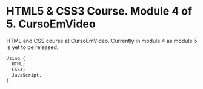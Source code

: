 # HTML5 & CSS3 Course. Module 4 of 5. CursoEmVideo
HTML and CSS course at CursoEmVideo. Currently in module 4 as module 5 is yet to be released.

```bash
Using {
  HTML;
  CSS3;
  JavaScript.
}
```
